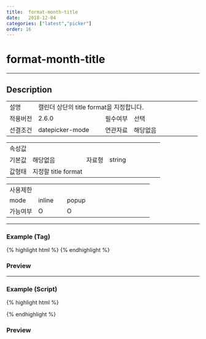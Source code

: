 ```yaml
---
title:  format-month-title
date:   2018-12-04
categories: ["latest","picker"]
order: 16
---
```


format-month-title
===

---

## Description

<table style="width:100%">
    <colgroup>
        <col width="15%"/>
        <col width="35%"/>
        <col width="15%"/>
        <col width="35%"/>
    </colgroup>
    <tr>
        <td class="tdTitle">설명</td>
        <td colspan="3">캘린더 상단의 title format을 지정합니다.</td>
    </tr>
    <tr>
        <td class="tdTitle">적용버전</td>
        <td>2.6.0</td>
        <td class="tdTitle">필수여부</td>
        <td>선택</td>
    </tr>
    <tr>
        <td class="tdTitle">선결조건</td>
        <td>datepicker-mode</td>
        <td class="tdTitle">연관자료</td>
        <td>해당없음</td>
    </tr>
</table>
<table style="width:100%">
    <colgroup>
        <col width="15%"/>
        <col width="35%"/>
        <col width="15%"/>
        <col width="35%"/>
    </colgroup>
    <tr>
        <td class="tdTitle tdBg" colspan="4">속성값</td>
    </tr>
    <tr>
        <td class="tdTitle">기본값</td>
        <td>해당없음</td>
        <td class="tdTitle">자료형</td>
        <td>string</td>
    </tr>
    <tr>
        <td class="tdTitle">값형태</td>
        <td colspan="3">지정할 title format</td>
    </tr>
</table>
<table style="width:100%">
    <colgroup>
        <col width="20%"/>
        <col width="20%"/>
        <col width="20%"/>
        <col width="20%"/>
        <col width="20%"/>
    </colgroup>
    <tr>
        <td class="tdTitle tdBg" colspan="5">사용제한</td>
    </tr>
    <tr>
        <td>mode</td>
        <td class="tdCenter">inline</td>
        <td class="tdCenter">popup</td>
        <td></td>
        <td></td>
    </tr>
    <tr>
        <td>가능여부</td>
        <td class="tdBlue tdCenter">O</td>
        <td class="tdBlue tdCenter">O</td>
        <td></td>
        <td></td>
    </tr>
</table>

---
### Example (Tag)

{% highlight html %}
<sbux-picker id="sbIdx1" name="sbTagNm1" uitype="date" mode="inline" datepicker-mode="month" format-month-title="yyyy 무술년"></sbux-picker>
<sbux-picker id="sbIdx2" name="sbTagNm2" uitype="date" mode="popup" datepicker-mode="month" format-month-title="yyyy 무술년"></sbux-picker>
{% endhighlight %}

### Preview

<sbux-picker id="sbIdx1" name="sbTagNm1" uitype="date" mode="inline" datepicker-mode="month" format-month-title="yyyy 무술년"></sbux-picker>
<sbux-picker id="sbIdx2" name="sbTagNm2" uitype="date" mode="popup" datepicker-mode="month" format-month-title="yyyy 무술년"></sbux-picker>

---
### Example (Script)

{% highlight html %}
<div id="sbArea1"></div>
<div id="sbArea2"></div>
<script>
    $(document).ready(function(){
        $('#sbArea1').sbPicker({
            name : 'sbScriptNm1',
            uitype : 'date',
			mode : 'inline',
            datepickerMode : 'month',
            formatMonthTitle : 'yyyy 무술년'
        });
        $('#sbArea2').sbPicker({
            name : 'sbScriptNm2',
            uitype : 'date',
			mode : 'popup',
            datepickerMode : 'month',
            formatMonthTitle : 'yyyy 무술년'
        });
    }); 
</script>
{% endhighlight %}

### Preview 

<div id="sbArea1"></div>
<div id="sbArea2"></div>
<script>
    $(document).ready(function(){
        $('#sbArea1').sbPicker({
            name : 'sbScriptNm1',
            uitype : 'date',
			mode : 'inline',
            datepickerMode : 'month',
            formatMonthTitle : 'yyyy 무술년'
        });
        $('#sbArea2').sbPicker({
            name : 'sbScriptNm2',
            uitype : 'date',
			mode : 'popup',
            datepickerMode : 'month',
            formatMonthTitle : 'yyyy 무술년'
        });
    });   
</script>